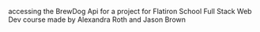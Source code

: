 accessing the BrewDog Api for a project for Flatiron School Full Stack Web Dev course made by Alexandra Roth and Jason Brown
